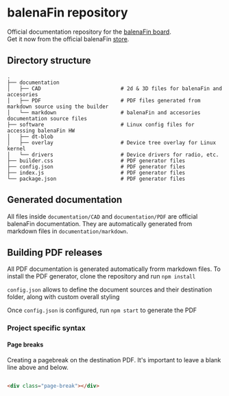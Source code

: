 # balenaFin repository
Official documentation repository for the [balenaFin board](https://balenafin.io).  
Get it now from the official balenaFin [store](https://store.balena.io/).


## Directory structure

    .
    ├── documentation
    │   ├── CAD                          # 2d & 3D files for balenaFin and accesories
    │   ├── PDF                          # PDF files generated from markdown source using the builder
    │   └── markdown                     # balenaFin and accesories documentation source files
    ├── software                         # Linux config files for accessing balenaFin HW
    │   ├── dt-blob
    │   ├── overlay                      # Device tree overlay for Linux kernel
    │   └── drivers                      # Device drivers for radio, etc.
    ├── builder.css                      # PDF generator files
    ├── config.json                      # PDF generator files
    ├── index.js                         # PDF generator files
    └── package.json                     # PDF generator files

## Generated documentation

All files inside `documentation/CAD` and `documentation/PDF` are official balenaFin documentation. They are automatically generated from markdown files in `documentation/markdown`. 

## Building PDF releases

All PDF documentation is generated automatically frorm markdown files. To install the PDF generator, clone the repository and run `npm install`

`config.json` allows to define the document sources and their destination folder, along with custom overall styling

Once `config.json` is configured, run `npm start` to generate the PDF


### Project specific syntax

#### Page breaks

Creating a pagebreak on the destination PDF. It's important to leave a blank line above and below. 

```html

<div class="page-break"></div>

```
